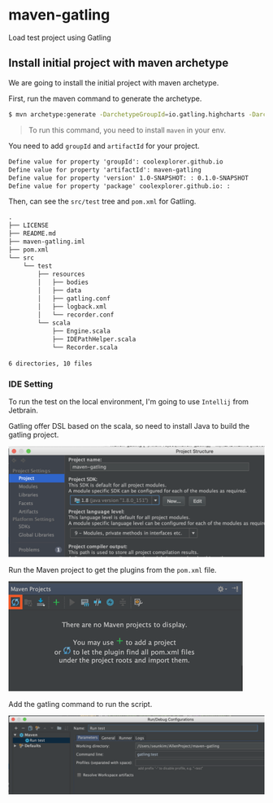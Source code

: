 # maven-gatling
Load test project using Gatling

## Install initial project with maven archetype

We are going to install the initial project with maven archetype.

First, run the maven command to generate the archetype.

```bash
$ mvn archetype:generate -DarchetypeGroupId=io.gatling.highcharts -DarchetypeArtifactId=gatling-highcharts-maven-archetype
```
> To run this command, you need to install `maven` in your env.

You need to add `groupId` and `artifactId` for your project.

```console
Define value for property 'groupId': coolexplorer.github.io
Define value for property 'artifactId': maven-gatling 
Define value for property 'version' 1.0-SNAPSHOT: : 0.1.0-SNAPSHOT
Define value for property 'package' coolexplorer.github.io: : 
```

Then, can see the `src/test` tree and `pom.xml` for Gatling.

```console
.
├── LICENSE
├── README.md
├── maven-gatling.iml
├── pom.xml
└── src
    └── test
        ├── resources
        │   ├── bodies
        │   ├── data
        │   ├── gatling.conf
        │   ├── logback.xml
        │   └── recorder.conf
        └── scala
            ├── Engine.scala
            ├── IDEPathHelper.scala
            └── Recorder.scala

6 directories, 10 files
```

### IDE Setting

To run the test on the local environment, I'm going to use `Intellij` from Jetbrain.

Gatling offer DSL based on the scala, so need to install Java to build the gatling project.

![gatling_java_sdk](images/gatling_java_sdk.png)

Run the Maven project to get the plugins from the `pom.xml` file.
 
![gatling_maven_run](images/gatling_maven_run.png)

Add the gatling command to run the script.

![gatling_maven_command](images/gatling_maven_command.png)